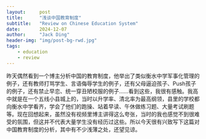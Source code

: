 ```yaml
---
layout:     post
title:      "浅谈中国教育制度"
subtitle:   "Review on Chinese Education System"
date:       2024-12-07
author:     "Jack Ding"
header-img: "img/post-bg-rwd.jpg"
tags:
    - education
    - review
---
```


昨天偶然看到一个博主分析中国的教育制度，他举出了类似衡水中学军事化管理的例子，还有教师打骂学生、言语侮辱学生的例子，还有父母逼迫孩子、Push孩子的例子，还有禁止早恋、统一穿丑陋校服的例子……看到这些，我很有感触。我高中就是在一个五线小县城上的，当时以升学率、清北率为最高纲领，县里的学校都向衡水中学看齐，学会了他们的跑操、站着早读、午休做练习题、大量考试刷题等。现在回想起来，虽然没有视频里博主讲得这么夸张，当时的我也感觉不到很难受的氛围，但这并不代表大量学生没有经历过这些。所以今天很有兴致写下这篇对中国教育制度的分析，其中有不少浅薄之处，还望见谅。

